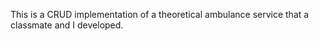 This is a CRUD implementation of a theoretical ambulance service that a classmate and I developed.  
